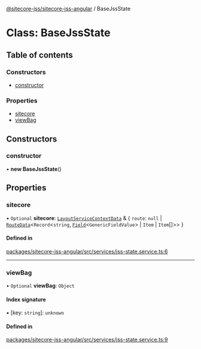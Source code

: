 [@sitecore-jss/sitecore-jss-angular](../README.md) / BaseJssState

# Class: BaseJssState

## Table of contents

### Constructors

- [constructor](BaseJssState.md#constructor)

### Properties

- [sitecore](BaseJssState.md#sitecore)
- [viewBag](BaseJssState.md#viewbag)

## Constructors

### constructor

• **new BaseJssState**()

## Properties

### sitecore

• `Optional` **sitecore**: [`LayoutServiceContextData`](../interfaces/LayoutServiceContextData.md) & \{ `route`: ``null`` \| [`RouteData`](../interfaces/RouteData.md)\<`Record`\<`string`, [`Field`](../interfaces/Field.md)\<`GenericFieldValue`\> \| `Item` \| `Item`[]\>\>  }

#### Defined in

[packages/sitecore-jss-angular/src/services/jss-state.service.ts:6](https://github.com/Sitecore/jss/blob/61a0c5a54/packages/sitecore-jss-angular/src/services/jss-state.service.ts#L6)

___

### viewBag

• `Optional` **viewBag**: `Object`

#### Index signature

▪ [key: `string`]: `unknown`

#### Defined in

[packages/sitecore-jss-angular/src/services/jss-state.service.ts:9](https://github.com/Sitecore/jss/blob/61a0c5a54/packages/sitecore-jss-angular/src/services/jss-state.service.ts#L9)
